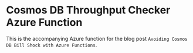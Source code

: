 # Cosmos DB Throughput Checker Azure Function

This is the accompanying Azure function for the blog post `Avoiding Cosmos DB Bill Shock with Azure Functions`.
